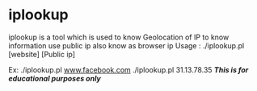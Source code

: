 # iplookup
iplookup is a tool which is used to know Geolocation of IP 
to know information use public ip also know as browser ip
Usage : ./iplookup.pl [website] [Public ip]  

Ex:  ./iplookup.pl  www.facebook.com 
     ./iplookup.pl  31.13.78.35
***This is for educational purposes only***
